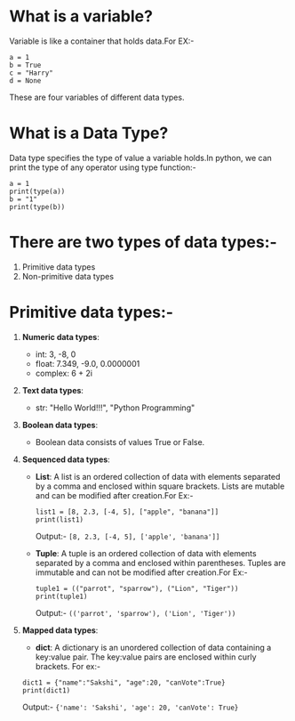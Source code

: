 # What is a variable?
  Variable is like a container that holds data.For EX:-

  ```
  a = 1
  b = True
  c = "Harry"
  d = None
  ```
  These are four variables of different data types.

  # What is a Data Type?
  Data type specifies the type of value a variable holds.In python, we can print the type of any operator using type function:-

  ```
  a = 1
  print(type(a))
  b = "1"
  print(type(b))
  ```
  # There are two types of data types:-
   1. Primitive data types
   2. Non-primitive data types

  # Primitive data types:-
  1. __Numeric data types__: 
     * int: 3, -8, 0
     * float: 7.349, -9.0, 0.0000001
     * complex: 6 + 2i
       
  2. __Text data types__:
     * str: "Hello World!!!", "Python Programming"

  3. __Boolean data types__:
     * Boolean data consists of values True or False.

  4. __Sequenced data types__:
     * __List__: A list is an ordered collection of data with elements separated by a comma and enclosed within square brackets. Lists are mutable and can be modified after creation.For Ex:-
       ```
       list1 = [8, 2.3, [-4, 5], ["apple", "banana"]]
       print(list1)
       ```
       Output:-
       `[8, 2.3, [-4, 5], ['apple', 'banana']]`

     * __Tuple__: A tuple is an ordered collection of data with elements separated by a comma and enclosed within parentheses. Tuples are immutable and can not be modified after creation.For Ex:-
        ```
        tuple1 = (("parrot", "sparrow"), ("Lion", "Tiger"))
        print(tuple1)
        ```
        Output:-
       `(('parrot', 'sparrow'), ('Lion', 'Tiger'))`

  5. __Mapped data types__:
      * __dict__: A dictionary is an unordered collection of data containing a 
key:value pair. The key:value pairs are enclosed within curly brackets. For ex:-
       ```
     dict1 = {"name":"Sakshi", "age":20, "canVote":True}
     print(dict1)
     ```
     Output:- `{'name': 'Sakshi', 'age': 20, 'canVote': True}`
